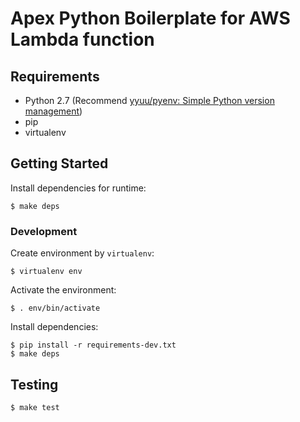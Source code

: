Apex Python Boilerplate for AWS Lambda function
================================================================================


Requirements
--------------------------------------------------------------------------------

- Python 2.7 (Recommend [yyuu/pyenv: Simple Python version management](https://github.com/yyuu/pyenv))
- pip
- virtualenv


Getting Started
--------------------------------------------------------------------------------

Install dependencies for runtime:

```
$ make deps
```

### Development

Create environment by `virtualenv`:

```
$ virtualenv env
```

Activate the environment:

```
$ . env/bin/activate
```

Install dependencies:

```
$ pip install -r requirements-dev.txt
$ make deps
```


Testing
--------------------------------------------------------------------------------

```
$ make test
```
